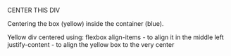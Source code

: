 CENTER THIS DIV

Centering the box (yellow) inside the container (blue).

Yellow div centered using:
flexbox
align-items - to align it in the middle left
justify-content - to align the yellow box to the very center
